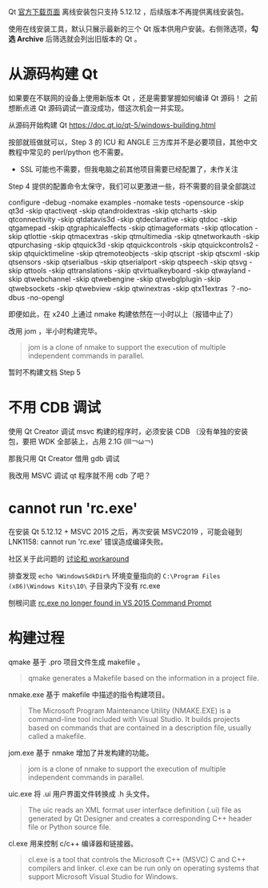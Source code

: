 
Qt [官方下载页面](https://www.qt.io/offline-installers)  离线安装包只支持 5.12.12 ，后续版本不再提供离线安装包。

使用在线安装工具，默认只展示最新的三个 Qt 版本供用户安装。右侧筛选项，**勾选 Archive** 后筛选就会列出旧版本的 Qt 。

# 从源码构建 Qt

如果要在不联网的设备上使用新版本 Qt ，还是需要掌握如何编译 Qt 源码！
之前想断点进 Qt 源码调试一直没成功，借这次机会一并实现。

从源码开始构建 Qt https://doc.qt.io/qt-5/windows-building.html

按部就班做就可以，Step 3 的 ICU 和 ANGLE 三方库并不是必要项目，其他中文教程中常见的 perl/python 也不需要。

- SSL 可能也不需要，但我电脑之前其他项目需要已经配置了，未作关注

Step 4 提供的配置命令太保守，我们可以更激进一些，将不需要的目录全部跳过

configure -debug -nomake examples -nomake tests -opensource -skip qt3d -skip qtactiveqt -skip qtandroidextras -skip qtcharts -skip qtconnectivity -skip qtdatavis3d -skip qtdeclarative -skip qtdoc -skip qtgamepad -skip qtgraphicaleffects -skip qtimageformats -skip qtlocation -skip qtlottie -skip qtmacextras -skip qtmultimedia -skip qtnetworkauth -skip qtpurchasing -skip qtquick3d -skip qtquickcontrols -skip qtquickcontrols2 -skip qtquicktimeline -skip qtremoteobjects -skip qtscript -skip qtscxml -skip qtsensors -skip qtserialbus -skip qtserialport -skip qtspeech -skip qtsvg -skip qttools -skip qttranslations -skip qtvirtualkeyboard -skip qtwayland -skip qtwebchannel -skip qtwebengine -skip qtwebglplugin -skip qtwebsockets -skip qtwebview -skip qtwinextras -skip qtx11extras 
？-no-dbus -no-opengl 

即便如此，在 x240 上通过 nmake 构建依然在一小时以上（报错中止了）

改用 jom ，半小时构建完毕。

> jom is a clone of nmake to support the execution of multiple independent commands in parallel. 

暂时不构建文档 Step 5

# 不用 CDB 调试

使用 Qt Creator 调试 msvc 构建的程序时，必须安装 CDB （没有单独的安装包，要把 WDK 全部装上，占用 2.1G (lll￢ω￢)

那我只用 Qt Creator 借用 gdb 调试

我改用 MSVC 调试 qt 程序就不用 cdb 了吧？

# cannot run 'rc.exe'

在安装 Qt 5.12.12 + MSVC 2015 之后，再次安装 MSVC2019 ，可能会碰到 LNK1158: cannot run 'rc.exe' 错误造成编译失败。

社区关于此问题的 [讨论和 workaround](https://forum.qt.io/topic/90839/lnk1158-cannot-run-rc-exe) 

排查发现 `echo %WindowsSdkDir%` 环境变量指向的 `C:\Program Files (x86)\Windows Kits\10\` 子目录内下没有 rc.exe 

刨根问底 [rc.exe no longer found in VS 2015 Command Prompt][1]

# 构建过程

qmake 基于 .pro 项目文件生成 makefile 。

> qmake generates a Makefile based on the information in a project file. 

nmake.exe 基于 makefile 中描述的指令构建项目。

> The Microsoft Program Maintenance Utility (NMAKE.EXE) is a command-line tool included with Visual Studio. It builds projects based on commands that are contained in a description file, usually called a makefile.

jom.exe 基于 nmake 增加了并发构建的功能。

> jom is a clone of nmake to support the execution of multiple independent commands in parallel. 

uic.exe 将 .ui 用户界面文件转换成 .h 头文件。

> The uic reads an XML format user interface definition (.ui) file as generated by Qt Designer and creates a corresponding C++ header file or Python source file.

cl.exe 用来控制 c/c++ 编译器和链接器。

> cl.exe is a tool that controls the Microsoft C++ (MSVC) C and C++ compilers and linker. cl.exe can be run only on operating systems that support Microsoft Visual Studio for Windows.


[1]:https://stackoverflow.com/questions/43847542/rc-exe-no-longer-found-in-vs-2015-command-prompt